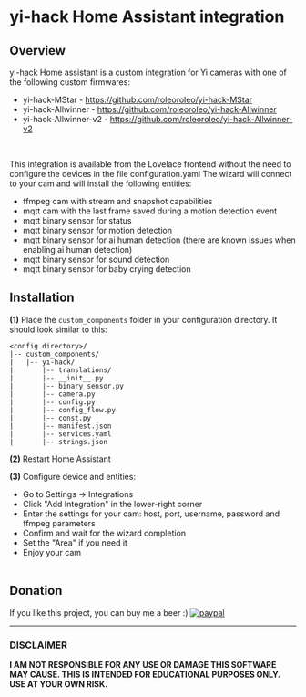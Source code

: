 # yi-hack Home Assistant integration

## Overview
yi-hack Home assistant is a custom integration for Yi cameras with one of the following custom firmwares:
- yi-hack-MStar - https://github.com/roleoroleo/yi-hack-MStar
- yi-hack-Allwinner - https://github.com/roleoroleo/yi-hack-Allwinner
- yi-hack-Allwinner-v2 - https://github.com/roleoroleo/yi-hack-Allwinner-v2
<br>

This integration is available from the Lovelace frontend without the need to configure the devices in the file configuration.yaml
The wizard will connect to your cam and will install the following entities:
- ffmpeg cam with stream and snapshot capabilities
- mqtt cam with the last frame saved during a motion detection event
- mqtt binary sensor for status
- mqtt binary sensor for motion detection
- mqtt binary sensor for ai human detection (there are known issues when enabling ai human detection)
- mqtt binary sensor for sound detection
- mqtt binary sensor for baby crying detection

## Installation
**(1)** Place the `custom_components` folder in your configuration directory.
It should look similar to this:
```
<config directory>/
|-- custom_components/
|   |-- yi-hack/
|       |-- translations/
|       |-- __init__.py
|       |-- binary_sensor.py
|       |-- camera.py
|       |-- config.py
|       |-- config_flow.py
|       |-- const.py
|       |-- manifest.json
|       |-- services.yaml
|       |-- strings.json
```
**(2)** Restart Home Assistant

**(3)** Configure device and entities:
- Go to Settings -> Integrations
- Click "Add Integration" in the lower-right corner
- Enter the settings for your cam: host, port, username, password and ffmpeg parameters
- Confirm and wait for the wizard completion
- Set the "Area" if you need it
- Enjoy your cam
<br><br>

## Donation
If you like this project, you can buy me a beer :) 
[![paypal](https://www.paypalobjects.com/en_US/i/btn/btn_donateCC_LG.gif)](https://www.paypal.com/cgi-bin/webscr?cmd=_donations&business=JBYXDMR24FW7U&currency_code=EUR&source=url)

---
### DISCLAIMER
**I AM NOT RESPONSIBLE FOR ANY USE OR DAMAGE THIS SOFTWARE MAY CAUSE. THIS IS INTENDED FOR EDUCATIONAL PURPOSES ONLY. USE AT YOUR OWN RISK.**
